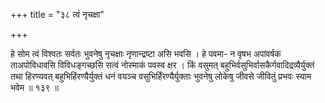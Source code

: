 +++
title = "३८ त्वं नृचक्षा"

+++

हे सोम त्वं विश्वतः सर्वतः भुवनेषु नृचक्षाः नृणान्द्रष्टा असि भवसि । हे पवमा- न वृषभ अपांवर्षक ताअपोविधावसि विविधङ्गच्छसि सत्वं नोस्माकं पवस्व क्षर । किं वसुमत् बहुभिर्वसुभिर्वासकैर्गवादिद्रव्यैर्युक्तं तथा हिरण्यवत् बहुभिहिंरण्यैर्युक्तं धनं वयञ्च वसुभिर्हिंरण्यैर्युक्ताः भुवनेषु लोकेषु जीवसे जीवितुं प्रभवः स्याम भवेम ॥ १३९ ॥